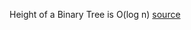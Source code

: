 Height of a Binary Tree is O(log n)
[source](http://www.cs.gettysburg.edu/~ilinkin/courses/Fall-2012/cs216/notes/bintree.pdf)